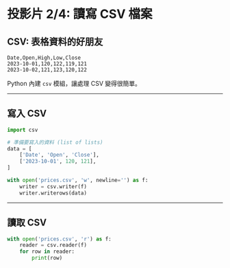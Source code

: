 # 投影片 2/4: 讀寫 CSV 檔案

## CSV: 表格資料的好朋友

```csv
Date,Open,High,Low,Close
2023-10-01,120,122,119,121
2023-10-02,121,123,120,122
```

Python 內建 `csv` 模組，讓處理 CSV 變得很簡單。

---

## 寫入 CSV

```python
import csv

# 準備要寫入的資料 (list of lists)
data = [
    ['Date', 'Open', 'Close'],
    ['2023-10-01', 120, 121],
]

with open('prices.csv', 'w', newline='') as f:
    writer = csv.writer(f)
    writer.writerows(data)
```

---

## 讀取 CSV

```python
with open('prices.csv', 'r') as f:
    reader = csv.reader(f)
    for row in reader:
        print(row)
```